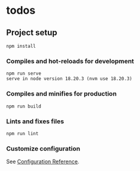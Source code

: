 # todos

## Project setup
```
npm install
```

### Compiles and hot-reloads for development
```
npm run serve
serve in node version 18.20.3 (nvm use 18.20.3)
```

### Compiles and minifies for production
```
npm run build
```

### Lints and fixes files
```
npm run lint
```

### Customize configuration
See [Configuration Reference](https://cli.vuejs.org/config/).
